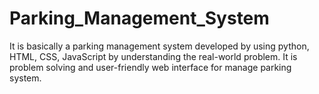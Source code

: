 # Parking_Management_System
It is basically a parking management system developed by using python, HTML, CSS, JavaScript by understanding the real-world problem. It is problem solving and user-friendly web interface for manage parking system.
